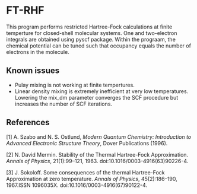 # FT-RHF

This program performs restricted Hartree-Fock calculations at finite temperture for closed-shell molecular systems. One and two-electron integrals are obtained using pyscf package. Within the prograam, the chemical potential can be tuned such that occupancy equals the number of electrons in the molecule. 

## Known issues

- Pulay mixing is not working at finite tempertures. 
- Linear density mixing is extremely inefficient at very low temperatures. Lowering the mix_dm parameter converges the SCF procedure but increases the number of SCF iterations.

## References

[1]  A. Szabo and N. S. Ostlund, *Modern Quantum Chemistry: Introduction to Advanced Electronic Structure Theory*, Dover Publications (1996). 

[2] N. David Mermin. Stability of the Thermal Hartree-Fock Approximation. *Annals  of  Physics*, 21(1):99–121, 1963. doi:10.1016/0003-4916(63)90226-4.

[3] J. Sokoloff. Some consequences of the thermal Hartree-Fock Approximation at zero temperature. *Annals  of  Physics*, 45(2):186–190, 1967.ISSN 1096035X. doi:10.1016/0003-4916(67)90122-4.
